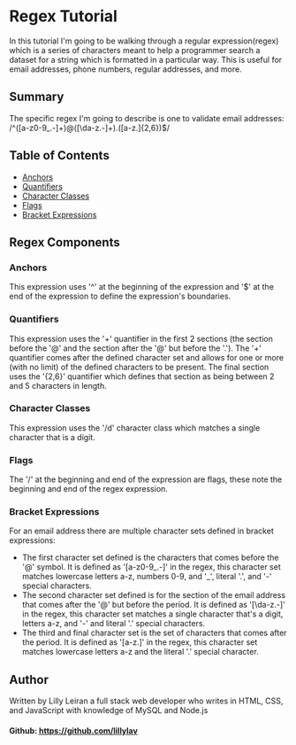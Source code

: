 # Regex Tutorial

In this tutorial I'm going to be walking through a regular expression(regex) which is a series of characters meant to help a programmer search a dataset for a string which is formatted in a particular way. This is useful for email addresses, phone numbers, regular addresses, and more.

## Summary

The specific regex I'm going to describe is one to validate email addresses:
/^([a-z0-9_\.-]+)@([\da-z\.-]+)\.([a-z\.]{2,6})$/

## Table of Contents

- [Anchors](#anchors)
- [Quantifiers](#quantifiers)
- [Character Classes](#character-classes)
- [Flags](#flags)
- [Bracket Expressions](#bracket-expressions)


## Regex Components

### Anchors
This expression uses '^' at the beginning of the expression and '$' at the end of the expression to define the expression's boundaries.

### Quantifiers
This expression uses the '+' quantifier in the first 2 sections (the section before the '@' and the section after the '@' but before the '.'). The '+' quantifier comes after the defined character set and allows for one or more (with no limit) of the defined characters to be present. The final section uses the '{2,6}' quantifier which defines that section as being between 2 and 5 characters in length.

### Character Classes
This expression uses the '/d' character class which matches a single character that is a digit.

### Flags
The '/' at the beginning and end of the expression are flags, these note the beginning and end of the regex expression.

### Bracket Expressions
For an email address there are multiple character sets defined in bracket expressions: 
- The first character set defined is the characters that comes before the '@' symbol. It is defined as '[a-z0-9_\.-]' in the regex, this character set matches lowercase letters a-z, numbers 0-9, and '_', literal '.', and '-' special characters.
- The second character set defined is for the section of the email address that comes after the '@' but before the period. It is defined as '[\da-z\.-]' in the regex, this character set matches a single character that's a digit, letters a-z, and '-' and literal '.' special characters.
- The third and final character set is the set of characters that comes after the period. It is defined as '[a-z\.]' in the regex, this character set matches lowercase letters a-z and the literal '.' special character.

## Author
Written by Lilly Leiran a full stack web developer who writes in HTML, CSS, and JavaScript with knowledge of MySQL and Node.js
#### Github: https://github.com/lillylav